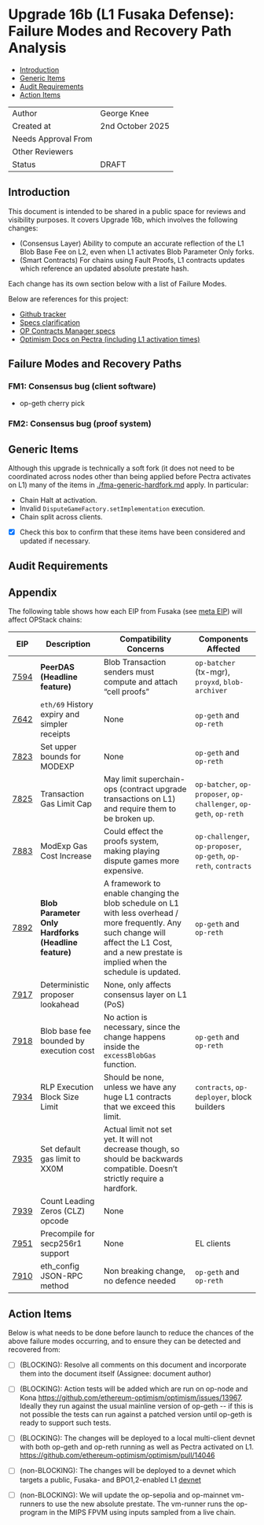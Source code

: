 # Upgrade 16b (L1 Fusaka Defense): Failure Modes and Recovery Path Analysis

<!-- START doctoc generated TOC please keep comment here to allow auto update -->
<!-- DON'T EDIT THIS SECTION, INSTEAD RE-RUN doctoc TO UPDATE -->

- [Introduction](#introduction)
- [Generic Items](#generic-items)
- [Audit Requirements](#audit-requirements)
- [Action Items](#action-items)

<!-- END doctoc generated TOC please keep comment here to allow auto update -->

|                     |                     |
| ------------------- | ------------------- |
| Author              | George Knee         |
| Created at          | 2nd October  2025   |
| Needs Approval From |                     |
| Other Reviewers     |                     |
| Status              | DRAFT               |

## Introduction

This document is intended to be shared in a public space for reviews and visibility purposes. It covers Upgrade 16b, which involves the following changes:

- (Consensus Layer) Ability to compute an accurate reflection of the L1 Blob Base Fee on L2, even when L1 activates Blob Parameter Only forks.
- (Smart Contracts) For chains using Fault Proofs, L1 contracts updates which reference an updated absolute prestate hash.

Each change has its own section below with a list of Failure Modes.

Below are references for this project:

- [Github tracker](https://github.com/ethereum-optimism/optimism/issues/17471)
- [Specs clarification](https://github.com/ethereum-optimism/specs/pull/790)
- [OP Contracts Manager specs](https://specs.optimism.io/experimental/op-contracts-manager.html?highlight=opcm#op-contracts-manager)
- [Optimism Docs on Pectra (including L1 activation times)](https://oplabs.notion.site/fusaka-upgrade-readiness-doc)

## Failure Modes and Recovery Paths

### FM1: Consensus bug (client software)

- op-geth cherry pick

### FM2: Consensus bug (proof system)




## Generic Items

Although this upgrade is technically a soft fork (it does not need to be coordinated across nodes other than being applied before Pectra activates on L1) many of the items in [./fma-generic-hardfork.md](./fma-generic-hardfork.md) apply. In particular:

- Chain Halt at activation.
- Invalid `DisputeGameFactory.setImplementation` execution.
- Chain split across clients.

- [x] Check this box to confirm that these items have been considered and updated if necessary.

## Audit Requirements

## Appendix

The following table shows how each EIP from Fusaka (see [meta EIP](https://eips.ethereum.org/EIPS/eip-7607)) will affect OPStack chains:

| EIP | Description | Compatibility Concerns | Components Affected |
| --- | --- | --- | --- |
| [7594](https://eips.ethereum.org/EIPS/eip-7594)  | **PeerDAS (Headline feature)** | Blob Transaction senders must compute and attach “cell proofs”| `op-batcher` (tx-mgr), `proyxd`, `blob-archiver` |
| [7642](https://eips.ethereum.org/EIPS/eip-7642) | `eth/69` History expiry and simpler receipts | None | `op-geth` and `op-reth` |
| [7823](https://eips.ethereum.org/EIPS/eip-7823) | Set upper bounds for MODEXP | None | `op-geth` and `op-reth` |
| [7825](https://eips.ethereum.org/EIPS/eip-7825) | Transaction Gas Limit Cap | May limit superchain-ops (contract upgrade transactions on L1) and require them to be broken up. | `op-batcher`, `op-proposer`, `op-challenger`, `op-geth`, `op-reth` |
| [7883](https://eips.ethereum.org/EIPS/eip-7883) | ModExp Gas Cost Increase | Could effect the proofs system, making playing dispute games more expensive. | `op-challenger`, `op-proposer`, `op-geth`, `op-reth`, `contracts` |
| [7892](https://eips.ethereum.org/EIPS/eip-7892) | **Blob Parameter Only Hardforks (Headline feature)** | A framework to enable changing the blob schedule on L1 with less overhead / more frequently. Any such change will affect the L1 Cost, and a new prestate is implied when the schedule is updated.  | `op-geth` and `op-reth` |
| [7917](https://eips.ethereum.org/EIPS/eip-7917) | Deterministic proposer lookahead | None, only affects consensus layer on L1 (PoS) |  |
| [7918](https://eips.ethereum.org/EIPS/eip-7918) | Blob base fee bounded by execution cost   |  No action is necessary, since the change happens inside the `excessBlobGas` function.  | `op-geth` and `op-reth` |
| [7934](https://eips.ethereum.org/EIPS/eip-7934) | RLP Execution Block Size Limit | Should be none, unless we have any huge L1 contracts that we exceed this limit. | `contracts`, `op-deployer`, block builders |
| [7935](https://eips.ethereum.org/EIPS/eip-7935) | Set default gas limit to XX0M | Actual limit not set yet. It will not decrease though, so should be backwards compatible. Doesn’t strictly require a hardfork. |  |
| [7939](https://eips.ethereum.org/EIPS/eip-7939) | Count Leading Zeros (CLZ) opcode | None |  |
| [7951](https://eips.ethereum.org/EIPS/eip-7951) | Precompile for secp256r1 support | None | EL clients |
| [7910](https://eips.ethereum.org/EIPS/eip-7910) | eth_config JSON-RPC method | Non breaking change, no defence needed | `op-geth` and `op-reth` |


## Action Items

Below is what needs to be done before launch to reduce the chances of the above failure modes occurring, and to ensure they can be detected and recovered from:

- [ ] (BLOCKING): Resolve all comments on this document and incorporate them into the document itself (Assignee: document author)
- [ ] (BLOCKING): Action tests will be added which are run on op-node and Kona https://github.com/ethereum-optimism/optimism/issues/13967. Ideally they run against the usual mainline version of op-geth -- if this is not possible the tests can run against a patched version until op-geth is ready to support such tests.
- [ ] (BLOCKING): The changes will be deployed to a local multi-client devnet with both op-geth and op-reth running as well as Pectra activated on L1. https://github.com/ethereum-optimism/optimism/pull/14046
- [ ] (non-BLOCKING): The changes will be deployed to a devnet which targets a public, Fusaka- and BPO1,2-enabled L1 [devnet]([url](https://devnets.optimism.io/balrog.html))
- [ ] (non-BLOCKING): We will update the op-sepolia and op-mainnet vm-runners to use the new absolute prestate. The vm-runner runs the op-program in the MIPS FPVM using inputs sampled from a live chain.





